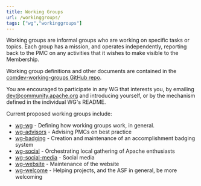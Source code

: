 ```yaml
---
title: Working Groups
url: /workinggroups/
tags: ["wg","workinggroups"]
---
```


Working groups are informal groups who are working on specific tasks or
topics. Each group has a mission, and operates independently, reporting
back to the PMC on any activities that it wishes to make visible to the
Membership.

Working group definitions and other documents are contained in the
[comdev-working-groups GitHub
repo](https://github.com/apache/comdev-working-groups).

You are encouraged to participate in any WG that interests you, by
emailing
[dev@community.apache.org](https://lists.apache.org/list.html?dev@community.apache.org)
and introducing yourself, or by the mechanism defined in the individual
WG's README.

Current proposed working groups include:

* [wg-wg](https://github.com/apache/comdev-working-groups/tree/main/wg-wg) - Defining how working groups work, in general.
* [wg-advisors](https://github.com/apache/comdev-working-groups/tree/main/wg-advisors) - Advising PMCs on best practice
* [wg-badging](https://github.com/apache/comdev-working-groups/tree/main/wg-badging) - Creation and maintenance of an accomplishment badging system
* [wg-social](https://github.com/apache/comdev-working-groups/tree/main/wg-social) - Orchestrating local gathering of Apache enthusiasts
* [wg-social-media](https://github.com/apache/comdev-working-groups/tree/main/wg-social-media) - Social media
* [wg-website](https://github.com/apache/comdev-working-groups/tree/main/wg-website) - Maintenance of the website
* [wg-welcome](https://github.com/apache/comdev-working-groups/tree/main/wg-welcome) - Helping projects, and the ASF in general, be more welcoming


